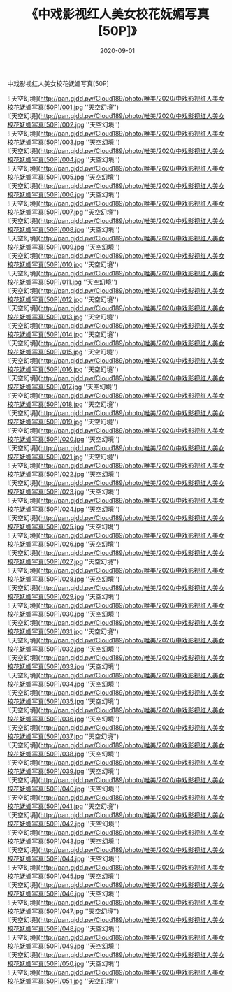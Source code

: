 ﻿---
layout: post
title:  《中戏影视红人美女校花妩媚写真[50P]》
date:   2020-09-01
img: http://pan.gjdd.pw/Cloud189/photo/唯美/2020/中戏影视红人美女校花妩媚写真[50P]/000.jpg
categories: [美女, 清纯, 唯美]
---

中戏影视红人美女校花妩媚写真[50P]



![天空幻境](http://pan.gjdd.pw/Cloud189/photo/唯美/2020/中戏影视红人美女校花妩媚写真[50P]/001.jpg ''天空幻境'') <br>
![天空幻境](http://pan.gjdd.pw/Cloud189/photo/唯美/2020/中戏影视红人美女校花妩媚写真[50P]/002.jpg ''天空幻境'') <br>
![天空幻境](http://pan.gjdd.pw/Cloud189/photo/唯美/2020/中戏影视红人美女校花妩媚写真[50P]/003.jpg ''天空幻境'') <br>
![天空幻境](http://pan.gjdd.pw/Cloud189/photo/唯美/2020/中戏影视红人美女校花妩媚写真[50P]/004.jpg ''天空幻境'') <br>
![天空幻境](http://pan.gjdd.pw/Cloud189/photo/唯美/2020/中戏影视红人美女校花妩媚写真[50P]/005.jpg ''天空幻境'') <br>
![天空幻境](http://pan.gjdd.pw/Cloud189/photo/唯美/2020/中戏影视红人美女校花妩媚写真[50P]/006.jpg ''天空幻境'') <br>
![天空幻境](http://pan.gjdd.pw/Cloud189/photo/唯美/2020/中戏影视红人美女校花妩媚写真[50P]/007.jpg ''天空幻境'') <br>
![天空幻境](http://pan.gjdd.pw/Cloud189/photo/唯美/2020/中戏影视红人美女校花妩媚写真[50P]/008.jpg ''天空幻境'') <br>
![天空幻境](http://pan.gjdd.pw/Cloud189/photo/唯美/2020/中戏影视红人美女校花妩媚写真[50P]/009.jpg ''天空幻境'') <br>
![天空幻境](http://pan.gjdd.pw/Cloud189/photo/唯美/2020/中戏影视红人美女校花妩媚写真[50P]/010.jpg ''天空幻境'') <br>
![天空幻境](http://pan.gjdd.pw/Cloud189/photo/唯美/2020/中戏影视红人美女校花妩媚写真[50P]/011.jpg ''天空幻境'') <br>
![天空幻境](http://pan.gjdd.pw/Cloud189/photo/唯美/2020/中戏影视红人美女校花妩媚写真[50P]/012.jpg ''天空幻境'') <br>
![天空幻境](http://pan.gjdd.pw/Cloud189/photo/唯美/2020/中戏影视红人美女校花妩媚写真[50P]/013.jpg ''天空幻境'') <br>
![天空幻境](http://pan.gjdd.pw/Cloud189/photo/唯美/2020/中戏影视红人美女校花妩媚写真[50P]/014.jpg ''天空幻境'') <br>
![天空幻境](http://pan.gjdd.pw/Cloud189/photo/唯美/2020/中戏影视红人美女校花妩媚写真[50P]/015.jpg ''天空幻境'') <br>
![天空幻境](http://pan.gjdd.pw/Cloud189/photo/唯美/2020/中戏影视红人美女校花妩媚写真[50P]/016.jpg ''天空幻境'') <br>
![天空幻境](http://pan.gjdd.pw/Cloud189/photo/唯美/2020/中戏影视红人美女校花妩媚写真[50P]/017.jpg ''天空幻境'') <br>
![天空幻境](http://pan.gjdd.pw/Cloud189/photo/唯美/2020/中戏影视红人美女校花妩媚写真[50P]/018.jpg ''天空幻境'') <br>
![天空幻境](http://pan.gjdd.pw/Cloud189/photo/唯美/2020/中戏影视红人美女校花妩媚写真[50P]/019.jpg ''天空幻境'') <br>
![天空幻境](http://pan.gjdd.pw/Cloud189/photo/唯美/2020/中戏影视红人美女校花妩媚写真[50P]/020.jpg ''天空幻境'') <br>
![天空幻境](http://pan.gjdd.pw/Cloud189/photo/唯美/2020/中戏影视红人美女校花妩媚写真[50P]/021.jpg ''天空幻境'') <br>
![天空幻境](http://pan.gjdd.pw/Cloud189/photo/唯美/2020/中戏影视红人美女校花妩媚写真[50P]/022.jpg ''天空幻境'') <br>
![天空幻境](http://pan.gjdd.pw/Cloud189/photo/唯美/2020/中戏影视红人美女校花妩媚写真[50P]/023.jpg ''天空幻境'') <br>
![天空幻境](http://pan.gjdd.pw/Cloud189/photo/唯美/2020/中戏影视红人美女校花妩媚写真[50P]/024.jpg ''天空幻境'') <br>
![天空幻境](http://pan.gjdd.pw/Cloud189/photo/唯美/2020/中戏影视红人美女校花妩媚写真[50P]/025.jpg ''天空幻境'') <br>
![天空幻境](http://pan.gjdd.pw/Cloud189/photo/唯美/2020/中戏影视红人美女校花妩媚写真[50P]/026.jpg ''天空幻境'') <br>
![天空幻境](http://pan.gjdd.pw/Cloud189/photo/唯美/2020/中戏影视红人美女校花妩媚写真[50P]/027.jpg ''天空幻境'') <br>
![天空幻境](http://pan.gjdd.pw/Cloud189/photo/唯美/2020/中戏影视红人美女校花妩媚写真[50P]/028.jpg ''天空幻境'') <br>
![天空幻境](http://pan.gjdd.pw/Cloud189/photo/唯美/2020/中戏影视红人美女校花妩媚写真[50P]/029.jpg ''天空幻境'') <br>
![天空幻境](http://pan.gjdd.pw/Cloud189/photo/唯美/2020/中戏影视红人美女校花妩媚写真[50P]/030.jpg ''天空幻境'') <br>
![天空幻境](http://pan.gjdd.pw/Cloud189/photo/唯美/2020/中戏影视红人美女校花妩媚写真[50P]/031.jpg ''天空幻境'') <br>
![天空幻境](http://pan.gjdd.pw/Cloud189/photo/唯美/2020/中戏影视红人美女校花妩媚写真[50P]/032.jpg ''天空幻境'') <br>
![天空幻境](http://pan.gjdd.pw/Cloud189/photo/唯美/2020/中戏影视红人美女校花妩媚写真[50P]/033.jpg ''天空幻境'') <br>
![天空幻境](http://pan.gjdd.pw/Cloud189/photo/唯美/2020/中戏影视红人美女校花妩媚写真[50P]/034.jpg ''天空幻境'') <br>
![天空幻境](http://pan.gjdd.pw/Cloud189/photo/唯美/2020/中戏影视红人美女校花妩媚写真[50P]/035.jpg ''天空幻境'') <br>
![天空幻境](http://pan.gjdd.pw/Cloud189/photo/唯美/2020/中戏影视红人美女校花妩媚写真[50P]/036.jpg ''天空幻境'') <br>
![天空幻境](http://pan.gjdd.pw/Cloud189/photo/唯美/2020/中戏影视红人美女校花妩媚写真[50P]/037.jpg ''天空幻境'') <br>
![天空幻境](http://pan.gjdd.pw/Cloud189/photo/唯美/2020/中戏影视红人美女校花妩媚写真[50P]/038.jpg ''天空幻境'') <br>
![天空幻境](http://pan.gjdd.pw/Cloud189/photo/唯美/2020/中戏影视红人美女校花妩媚写真[50P]/039.jpg ''天空幻境'') <br>
![天空幻境](http://pan.gjdd.pw/Cloud189/photo/唯美/2020/中戏影视红人美女校花妩媚写真[50P]/040.jpg ''天空幻境'') <br>
![天空幻境](http://pan.gjdd.pw/Cloud189/photo/唯美/2020/中戏影视红人美女校花妩媚写真[50P]/041.jpg ''天空幻境'') <br>
![天空幻境](http://pan.gjdd.pw/Cloud189/photo/唯美/2020/中戏影视红人美女校花妩媚写真[50P]/042.jpg ''天空幻境'') <br>
![天空幻境](http://pan.gjdd.pw/Cloud189/photo/唯美/2020/中戏影视红人美女校花妩媚写真[50P]/043.jpg ''天空幻境'') <br>
![天空幻境](http://pan.gjdd.pw/Cloud189/photo/唯美/2020/中戏影视红人美女校花妩媚写真[50P]/044.jpg ''天空幻境'') <br>
![天空幻境](http://pan.gjdd.pw/Cloud189/photo/唯美/2020/中戏影视红人美女校花妩媚写真[50P]/045.jpg ''天空幻境'') <br>
![天空幻境](http://pan.gjdd.pw/Cloud189/photo/唯美/2020/中戏影视红人美女校花妩媚写真[50P]/046.jpg ''天空幻境'') <br>
![天空幻境](http://pan.gjdd.pw/Cloud189/photo/唯美/2020/中戏影视红人美女校花妩媚写真[50P]/047.jpg ''天空幻境'') <br>
![天空幻境](http://pan.gjdd.pw/Cloud189/photo/唯美/2020/中戏影视红人美女校花妩媚写真[50P]/048.jpg ''天空幻境'') <br>
![天空幻境](http://pan.gjdd.pw/Cloud189/photo/唯美/2020/中戏影视红人美女校花妩媚写真[50P]/049.jpg ''天空幻境'') <br>
![天空幻境](http://pan.gjdd.pw/Cloud189/photo/唯美/2020/中戏影视红人美女校花妩媚写真[50P]/050.jpg ''天空幻境'') <br>
![天空幻境](http://pan.gjdd.pw/Cloud189/photo/唯美/2020/中戏影视红人美女校花妩媚写真[50P]/051.jpg ''天空幻境'') <br>